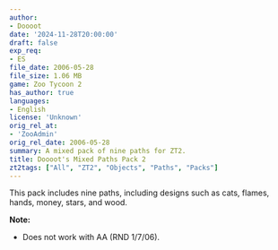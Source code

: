 ```yaml
---
author:
- Doooot
date: '2024-11-28T20:00:00'
draft: false
exp_req:
- ES
file_date: 2006-05-28
file_size: 1.06 MB
game: Zoo Tycoon 2
has_author: true
languages:
- English
license: 'Unknown'
orig_rel_at:
- 'ZooAdmin'
orig_rel_date: 2006-05-28
summary: A mixed pack of nine paths for ZT2.
title: Doooot's Mixed Paths Pack 2
zt2tags: ["All", "ZT2", "Objects", "Paths", "Packs"]
---
```

This pack includes nine paths, including designs such as cats, flames, hands, money, stars, and wood.  

**Note:**  
- Does not work with AA (RND 1/7/06).
